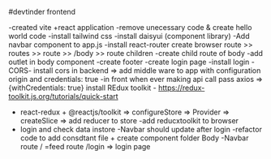 #devtinder frontend


-created vite +react application
-remove unecessary code & create hello world code 
-install tailwind css
-install daisyui (component library)
-Add navbar component to app.js
-install react-router
create browser route >> routes >> route >> /body >> route children
-create child route of body
-add outlet in body component
-create footer
-create login page
-install login
-CORS- install cors in backend => add middle ware to app with configuration origin and credentials: true
-in front when ever making api call pass axios => {withCredentials: true}
install REdux toolkit - https://redux-toolkit.js.org/tutorials/quick-start   
- react-redux + @reactjs/toolkit => configureStore => Provider => createSlice => add reducer to store
-add reducxtoolkit to browser
- login and check data instore
-Navbar should update after login
-refactor code to add consdtant file + create component folder
Body
-Navbar
route / =feed
route /login => login page




